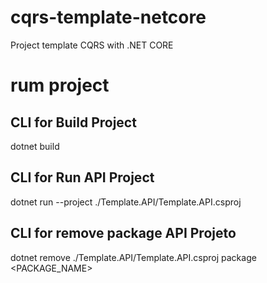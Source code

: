 # cqrs-template-netcore
Project template CQRS with .NET CORE

# rum project

## CLI for Build Project
dotnet build

## CLI for Run API Project
dotnet run --project ./Template.API/Template.API.csproj

## CLI for remove package API Projeto
dotnet remove ./Template.API/Template.API.csproj package <PACKAGE_NAME>
